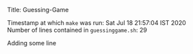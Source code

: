 Title: Guessing-Game  

Timestamp at which `make` was run: Sat Jul 18 21:57:04 IST 2020  
Number of lines contained in `guessinggame.sh`: 29  

Adding some line
